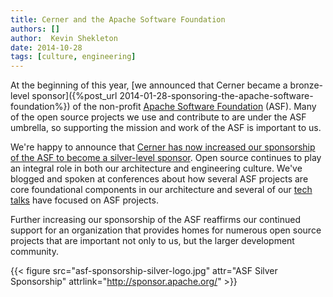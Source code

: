 ```yaml
---
title: Cerner and the Apache Software Foundation
authors: []
author:  Kevin Shekleton
date: 2014-10-28
tags: [culture, engineering]
---
```


At the beginning of this year, [we announced that Cerner became a bronze-level sponsor]({%post_url 2014-01-28-sponsoring-the-apache-software-foundation%}) of the non-profit [Apache Software Foundation](http://www.apache.org/) (ASF). Many of the open source projects we use and contribute to are under the ASF umbrella, so supporting the mission and work of the ASF is important to us.

We're happy to announce that [Cerner has now increased our sponsorship of the ASF to become a silver-level sponsor](http://www.apache.org/foundation/thanks.html). Open source continues to play an integral role in both our architecture and engineering culture. We've blogged and spoken at conferences about how several ASF projects are core foundational components in our architecture and several of our [tech talks](http://www.youtube.com/playlist?list=PLSti19ysyJtDYa2JdSjVYWaKhuul1jPUP) have focused on ASF projects.

Further increasing our sponsorship of the ASF reaffirms our continued support for an organization that provides homes for numerous open source projects that are important not only to us, but the larger development community.

{{< figure src="asf-sponsorship-silver-logo.jpg" attr="ASF Silver Sponsorship" attrlink="http://sponsor.apache.org/" >}}
